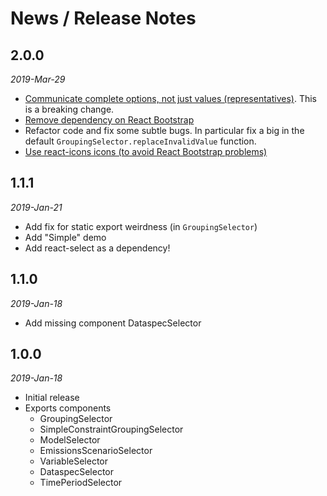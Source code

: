 # News / Release Notes


## 2.0.0

*2019-Mar-29*

* [Communicate complete options, not just values (representatives)](https://github.com/pacificclimate/pcic-react-components/issues/4). This is a breaking change.
* [Remove dependency on React Bootstrap](https://github.com/pacificclimate/pcic-react-components/issues/1)
* Refactor code and fix some subtle bugs. In particular fix a big in
  the default `GroupingSelector.replaceInvalidValue` function.
* [Use react-icons icons (to avoid React Bootstrap problems)](https://github.com/pacificclimate/pcic-react-components/issues/5)

## 1.1.1

*2019-Jan-21*

* Add fix for static export weirdness (in `GroupingSelector`)
* Add "Simple" demo
* Add react-select as a dependency!

## 1.1.0 

*2019-Jan-18*

* Add missing component DataspecSelector

## 1.0.0 

*2019-Jan-18*

* Initial release
* Exports components
  * GroupingSelector
  * SimpleConstraintGroupingSelector
  * ModelSelector
  * EmissionsScenarioSelector
  * VariableSelector
  * DataspecSelector
  * TimePeriodSelector

